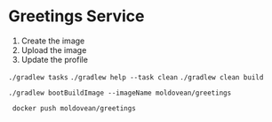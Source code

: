 # Greetings Service

1. Create the image
2. Upload the image
3. Update the profile

`./gradlew tasks`
`./gradlew help --task clean`
`./gradlew clean build`

`./gradlew bootBuildImage --imageName moldovean/greetings`

` docker push moldovean/greetings`